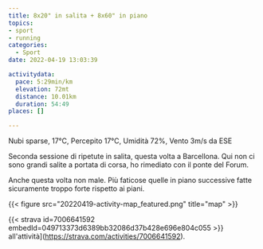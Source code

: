 ```yaml
---
title: 8x20" in salita + 8x60" in piano
topics:
- sport
- running
categories: 
  - Sport
date: 2022-04-19 13:03:39

activitydata:
  pace: 5:29min/km
  elevation: 72mt
  distance: 10.01km
  duration: 54:49
places: []

---
```


Nubi sparse, 17°C, Percepito 17°C, Umidità 72%, Vento 3m/s da ESE

<!--more-->

Seconda sessione di ripetute in salita, questa volta a Barcellona. Qui non ci sono grandi salite a portata di corsa, ho rimediato con il ponte del Forum.

Anche questa volta non male. Più faticose quelle in piano successive fatte sicuramente troppo forte rispetto ai piani.

{{<  figure src="20220419-activity-map_featured.png" title="map" >}}

{{< strava id=7006641592 embedId=049713373d6389bb32086d37b428e696e804c055 >}} all'attività](https://strava.com/activities/7006641592).

